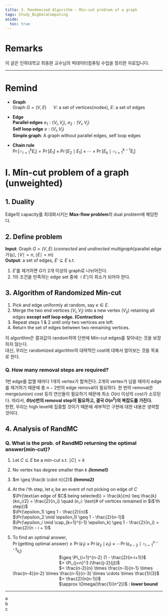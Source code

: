 ```yaml
---
title: 3. Randomized Algorithm - Min-cut problem of a graph
tags: Study_BigDataComputing
aside:
  toc: true
---
```


# Remarks
이 글은 인하대학교 최동완 교수님의 빅데이터컴퓨팅 수업을 정리한 자료입니다.

<!--more-->

---

# Remind
- **Graph**  
Graph $G = (V, E)$  &emsp; $V$: a set of vertices(nodes), $E$: a set of edges

- **Edge**  
**Parallel edges** $e_1: (V_i, V_j), \ e_2: (V_i, V_j)$  
**Self loop edge** $e: (V_i, V_i)$  
**Simple graph**: A graph without parallel edges, self loop edges

- **Chain rule**  
$\Pr[\cap_{i=1}^k E_i] = \Pr[E_1] \times \Pr[E_2 \mid E_1] \times \cdots \times \Pr[E_k \mid \cap_{i=1}^{k-1} E_i]$


# I. Min-cut problem of a graph (unweighted)
## 1. Duality
Edge의 capacity를 최대화시키는 **Max-flow problem**의 dual problem에 해당한다.


## 2. Define problem
**Input**: Graph $G = (V, E)$ (*connected* and *undirected* *multigraph*(parallel edge 가능), $\mid V \mid = n, \mid E \mid = m$)  
**Output**: a set of edges, $E' \subseteq E$ s.t.  
1. $E'$를 제거하면 $G$가 2개 이상의 graph로 나뉘어진다.  
2. 1의 조건을 만족하는 edge set 중에 $\mid E' \mid$이 최소가 되어야 한다.


## 3. Algorithm of Randomized Min-cut
1. Pick and edge uniformly at random, say $e \in E$.
2. Merge the two end vertices $(V_i, V_j)$ into a new vertex $(V_{ij})$ retaining all edges **except self loop edge. (Contraction)**
3. Repeat steps 1 & 2 until only two vertices are left.
4. Return the set of edges between two remaining vertices.

이 algorithm은 결과값이 random하여 단번에 Min-cut edges를 찾아내는 것을 보장하지 않는다.  
대신, 우리는 randomized algorithm의 대략적인 cost에 대해서 알아보는 것을 목표로 한다.

### Q. How many removal steps are required?
1번 edge를 없앨 때마다 1개의 vertex가 합쳐진다. 2개의 vertex가 남을 때까지 edge를 제거하기 때문에 총 $n-2$번의 edge removal이 필요하다. 한 번의 removal은 merge(union) cost 등의 연산들이 필요하기 때문에 최소 $O(n)$ 이상의 cost가 소모된다. 따라서, **$\Theta(n)$번의 removal step이 필요하고, 결국 $O(n^2)$의 복잡도를 가진다.**  
한편, 우리는 high level에 집중할 것이기 때문에 세부적인 구현에 대한 내용은 생략할 것이다.


## 4. Analysis of RandMC
### Q. What is the prob. of RandMD returning the optimal answer(min-cut)?
1. Let $C \subseteq E$ be a min-cut s.t. $\mid C \mid = k$

2. No vertex has degree smaller than $k$ ***(lemma1)***

3. $m \geq \frac{k \cdot n}{2}$ ***(lemma2)***

4. At the $i$'th step, let $\epsilon_i$ be an event of not picking on edge of $C$  
$\Pr(\text{an edge of $C$ being selected}) = \frac{k}{m} \leq \frac{k}{kn_i/2} = \frac{2}{n_i} \quad (n_i:  \text{# of vertices remained in $i$'th step})$  
$\Pr(\epsilon_1) \geq 1 - \frac{2}{n}$  
$\Pr(\epsilon_2 \mid \epsilon_1) \geq 1 - \frac{2}{n-1}$  
$\Pr(\epsilon_i \mid \cap_{k=1}^{i-1} \epsilon_k) \geq 1 - \frac{2}{n_i} = \frac{2}{n - i + 1}$  

5. To find an optimal answer,  
$\Pr(\text{getting optimal answer}) \geq \Pr(\epsilon_1) \times \Pr(\epsilon_2 \mid \epsilon_1) \times \cdots \Pr(\epsilon_{n-2} \mid \cap_{i=1}^{n--3}\epsilon_i)$  
&emsp;&emsp;&emsp;&emsp;&emsp;&emsp;&emsp;&emsp;&emsp;&emsp;&nbsp; $\geq \Pi_{i=1}^{n-2} (1 - \frac{2}{n-i+1})$  
&emsp;&emsp;&emsp;&emsp;&emsp;&emsp;&emsp;&emsp;&emsp;&emsp;&nbsp; $= \Pi_{j=n}^3 (\frac{j-2}{j})$  
&emsp;&emsp;&emsp;&emsp;&emsp;&emsp;&emsp;&emsp;&emsp;&emsp;&nbsp; $= \frac{n-2}{n} \times \frac{n-3}{n-1} \times \frac{n-4}{n-2} \times \frac{n-5}{n-3} \times \cdots \times \frac{1}{3}$  
&emsp;&emsp;&emsp;&emsp;&emsp;&emsp;&emsp;&emsp;&emsp;&emsp;&nbsp; $= \frac{2}{n(n-1)}$  
&emsp;&emsp;&emsp;&emsp;&emsp;&emsp;&emsp;&emsp;&emsp;&emsp;&nbsp; $\approx \Omega(\frac{1}{n^2})$ **: lower bound**  







---
a  
b  
c  